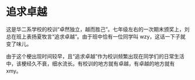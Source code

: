 # 追求卓越

这是华二系学校的校训“卓然独立，越而胜己”。七年级左右的一次期末颁奖上，刘总在班上表扬夏牧言“追求卓越”。由于班中恰有一位同学叫 wzy，这话一下子就变了味儿。

由于这个梗出现时间较早，且“追求卓越”作为校训频繁出现在同学们的日常生活中，该梗经久不衰，细水流长。有校训的地方就有卓越，有卓越的地方就有 xmy。